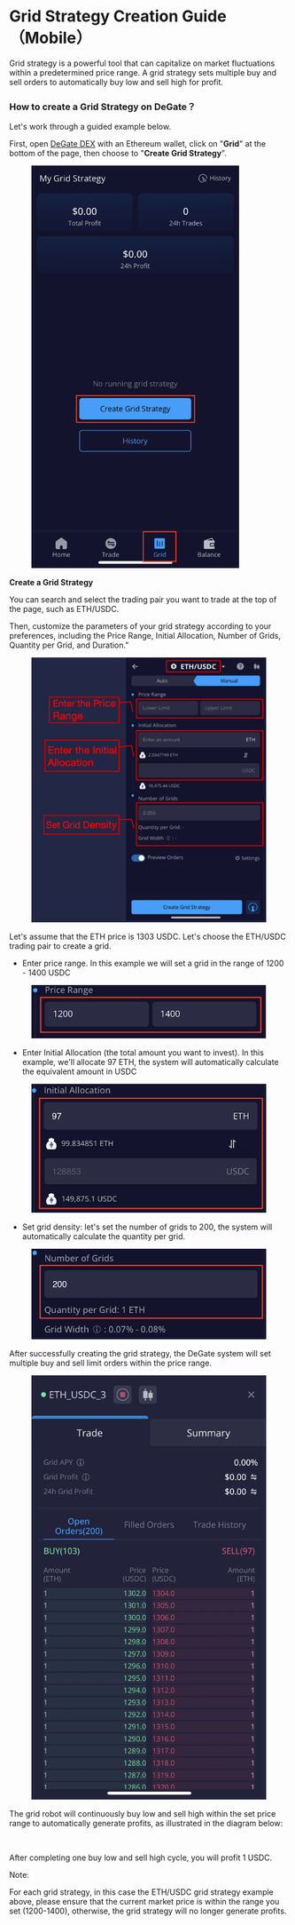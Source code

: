 # Grid Strategy Creation Guide （Mobile）

Grid strategy is a powerful tool that can capitalize on market fluctuations within a predetermined price range. A grid strategy sets multiple buy and sell orders to automatically buy low and sell high for profit.

### How to create a Grid Strategy on DeGate？

Let's work through a guided example below.

First, open [DeGate DEX](https://app.degate.com/) with an Ethereum wallet, click on "**Grid**" at the bottom of the page, then choose to "**Create Grid Strategy**".

<figure><img src="../.gitbook/assets/WechatIMG722.jpeg" alt="" width="375"><figcaption></figcaption></figure>

**Create a Grid  Strategy**

You can search and select the trading pair you want to trade at the top of the page, such as ETH/USDC.&#x20;

Then, customize the parameters of your grid strategy according to your preferences, including the Price Range, Initial Allocation, Number of Grids, Quantity per Grid, and Duration."

<figure><img src="../.gitbook/assets/截屏2023-12-18 20.03.43.png" alt=""><figcaption></figcaption></figure>

Let's assume that the ETH price is 1303 USDC. Let's choose the ETH/USDC trading pair to create a grid.&#x20;

* Enter price range. In this example we will set a grid in the range of 1200 - 1400 USDC

<figure><img src="../.gitbook/assets/截屏2023-12-13 14.50.11.png" alt=""><figcaption></figcaption></figure>

* Enter Initial Allocation (the total amount you want to invest). In this example, we'll allocate 97 ETH, the system will automatically calculate the equivalent amount in USDC

<figure><img src="../.gitbook/assets/截屏2023-12-13 14.52.01.png" alt=""><figcaption></figcaption></figure>

* Set grid density: let's set the number of grids to 200, the system will automatically calculate the quantity per grid.

<figure><img src="../.gitbook/assets/截屏2023-12-13 14.52.18.png" alt=""><figcaption></figcaption></figure>

After successfully creating the grid strategy, the DeGate system will set multiple buy and sell limit orders within the price range.

<figure><img src="../.gitbook/assets/WechatIMG743.jpeg" alt=""><figcaption></figcaption></figure>

The grid robot will continuously buy low and sell high within the set price range to automatically generate profits, as illustrated in the diagram below:

<figure><img src="../.gitbook/assets/Grid-Trading-Short-35s-v27.gif" alt=""><figcaption></figcaption></figure>

After completing one buy low and sell high cycle, you will profit 1 USDC.



Note:

For each grid strategy, in this case the ETH/USDC grid strategy example above, please ensure that the current market price is within the range you set (1200-1400), otherwise, the grid strategy will no longer generate profits.
